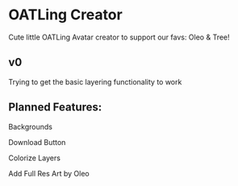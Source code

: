 # OATLing Creator
Cute little OATLing Avatar creator to support our favs: Oleo & Tree!

**v0**
-
Trying to get the basic layering functionality to work

**Planned Features:**
-
Backgrounds

Download Button

Colorize Layers

Add Full Res Art by Oleo
